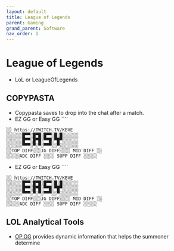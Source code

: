 ```yaml
---
layout: default
title: League of Legends
parent: Gaming
grand_parent: Software
nav_order: 1
---
```

# League of Legends
- LoL or LeagueOfLegends


## COPYPASTA
- Copypasta saves to drop into the chat after a match.
- EZ GG or Easy GG ````
```Public Key
░░ https://TWITCH.TV/KBVE
░░░░░░█▀▀░█▀█░█▀▀░█░█░░░░░░
░░░░░░█▀▀░█▀█░▀▀█░▀█▀░░░░░░
░░░░░░▀▀▀░▀░▀░▀▀▀░░▀░░░░░░░
░░TOP DIFF░░░JG DIFF░░░░ MID DIFF ░░
░░░░░ADC DIFF ░░░░ SUPP DIFF ░░░░░
```

- EZ GG or Easy GG ````
```Public Key
░░ https://TWITCH.TV/KBVE
░░░░░░█▀▀░█▀█░█▀▀░█░█░░░░░░
░░░░░░█▀▀░█▀█░▀▀█░▀█▀░░░░░░
░░░░░░▀▀▀░▀░▀░▀▀▀░░▀░░░░░░░
░░TOP DIFF░░░JG DIFF░░░░ MID DIFF ░░
░░░░░ADC DIFF ░░░░ SUPP DIFF ░░░░░
```


## LOL Analytical Tools
- [OP.GG](https://na.op.gg/) provides dynamic information that helps the summoner determine 